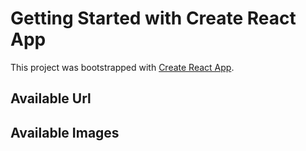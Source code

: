 # Getting Started with Create React App

This project was bootstrapped with [Create React App](https://github.com/facebook/create-react-app).

## Available Url


## Available Images